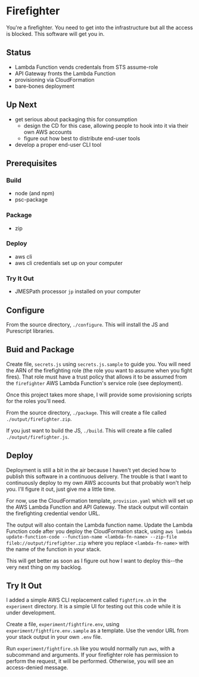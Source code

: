 # Firefighter

You're a firefighter. You need to get into the infrastructure
but all the access is blocked. This software will get you
in.


## Status

- Lambda Function vends credentals from STS assume-role
- API Gateway fronts the Lambda Function
- provisioning via CloudFormation
- bare-bones deployment

## Up Next

- get serious about packaging this for consumption
    - design the CD for this case, allowing people to hook into it via their own AWS accounts
    - figure out how best to distribute end-user tools
- develop a proper end-user CLI tool

## Prerequisites

### Build
- node (and npm)
- psc-package

### Package

- zip

### Deploy

- aws cli
- aws cli credentials set up on your computer

### Try It Out

- JMESPath processor `jp` installed on your computer

## Configure

From the source directory, `./configure`. This will install the JS
and Purescript libraries.

## Buid and Package

Create file, `secrets.js` using `secrets.js.sample` to guide you. You
will need the ARN of the firefighting role (the role you want to assume
when you fight fires). That role must have a trust policy that allows
it to be assumed from the `firefighter` AWS Lambda Function's service
role (see deployment).

Once this project takes more shape, I will provide some provisioning
scripts for the roles you'll need.

From the source directory, `./package`. This will create a file called
`./output/firefighter.zip`.

If you just want to build the JS, `./build`. This will create a file
called `./output/firefighter.js`.

## Deploy

Deployment is still a bit in the air because I haven't yet decied how
to publish this software in a continuous delivery. The trouble is that
I want to continuously deploy to my own AWS accounts but that probably
won't help you. I'll figure it out, just give me a little time.

For now, use the CloudFormation template, `provision.yaml` which will
set up the AWS Lambda Function and API Gateway. The stack output
will contain the firefighting credential vendor URL.

The output will also contain the Lambda function name. Update the
Lambda Function code after you deploy the CloudFormation stack, using
`aws lambda update-function-code --function-name <lambda-fn-name> --zip-file fileb://output/firefighter.zip`
where you replace `<lambda-fn-name>` with the name of the function in
your stack.

This will get better as soon as I figure out how I want to deploy
this--the very next thing on my backlog.

## Try It Out

I added a simple AWS CLI replacement called `fightfire.sh` in the
`experiment` directory. It is a simple UI for testing out this
code while it is under development.

Create a file, `experiment/fightfire.env`, using 
`experiment/fightfire.env.sample` as a template. Use the vendor
URL from your stack output in your own `.env` file.

Run `experiment/fightfire.sh` like you would normally run
`aws`, with a subcommand and arguments. If your firefighter
role has permission to perform the request, it will be performed.
Otherwise, you will see an access-denied message.

